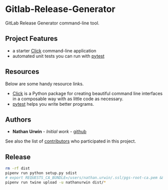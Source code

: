 # Gitlab-Release-Generator

GitLab Release Generator command-line tool.

## Project Features

- a starter [Click](http://click.pocoo.org/5/) command-line application
- automated unit tests you can run with [pytest](https://docs.pytest.org/en/latest/)

## Resources

Below are some handy resource links.

- [Click](http://click.pocoo.org/5/) is a Python package for creating beautiful command line interfaces in a composable way with as little code as necessary.
- [pytest](https://docs.pytest.org/en/latest/) helps you write better programs.

## Authors

- **Nathan Urwin** - *Initial work* - [github](https://github.com/NathanUrwin)

See also the list of [contributors](https://github.com/NathanUrwin/gitlab-release-generator/contributors) who participated in this project.

## Release

```bash
rm -rf dist
pipenv run python setup.py sdist
# export REQUESTS_CA_BUNDLE=/users/nathan.urwin/.ssl/pgs-root-ca.pem && export SSL_CERT_FILE=$REQUESTS_CA_BUNDLE
pipenv run twine upload -u nathanurwin dist/*
```
